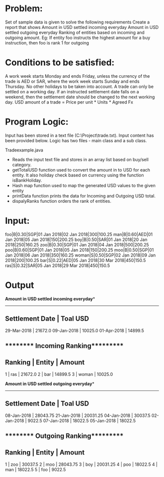 Problem:
=========

Set of sample data is given to solve the following requirements
               Create a report that shows
                        Amount in USD settled incoming everyday
                        Amount in USD settled outgoing everyday
                        Ranking of entities based on incoming and outgoing amount. 
Eg: If entity foo instructs the highest amount for a buy instruction, then foo is rank 1 for outgoing

Conditions to be satisfied:
============================

A work week starts Monday and ends Friday, unless the currency of the trade is AED or SAR, where the work week starts Sunday and ends Thursday. 
No other holidays to be taken into account.
A trade can only be settled on a working day.
If an instructed settlement date falls on a weekend, then the settlement date should be changed to the next working day.
USD amount of a trade = Price per unit * Units * Agreed Fx

Program Logic:
==============
Input has been stored in a text file (C:\\Project\\trade.txt). Input content has been provided below.
Logic has two files - main class and a sub class.

Tradeexample.java
- Reads the input text file and stores in an array list based on buy/sell category.
- getTotalUSD function used to convert the amount in to USD for each entity. It also holiday check based on currency using the function isBankHoliday.
- Hash map function used to map the generated USD values to the given entity
- printData function prints the data for Incoming and Outgoing USD total.
- dispalyRanks function orders the rank of entities. 

Input:
=======

foo|B|0.30|SGP|01 Jan 2018|02 Jan 2018|300|100.25
man|B|0.60|AED|01 Jan 2018|05 Jan 2018|150|200.25
boy|B|0.50|SAR|01 Jan 2018|20 Jan 2018|250|160.25
zoo|B|0.30|SGP|01 Jan 2018|04 Jan 2018|500|200.25
poo|B|0.60|SGP|01 Jan 2018|05 Jan 2018|150|200.25
moo|B|0.50|SGP|01 Jan 2018|06 Jan 2018|350|160.25
woman|S|0.50|SGP|02 Jan 2018|09 Jan 2018|200|100.25
bar|S|0.22|AED|05 Jan 2018|30 Mar 2018|450|150.5
ras|S|0.32|SAR|05 Jan 2018|29 Mar 2018|450|150.5

Output
=======

********Amount in USD settled incoming everyday*********

----------------------------
Settlement Date | Toal USD  
----------------------------
29-Mar-2018     | 21672.0
09-Jan-2018     | 10025.0
01-Apr-2018     | 14899.5

******** Incoming Ranking*********
---------------------------------
Ranking  |   Entity   |  Amount  
---------------------------------
1        | ras       | 21672.0
2        | bar       | 14899.5
3        | woman       | 10025.0


********Amount in USD settled outgoing everyday*********

----------------------------
Settlement Date | Toal USD  
----------------------------
08-Jan-2018     | 28043.75
21-Jan-2018     | 20031.25
04-Jan-2018     | 30037.5
02-Jan-2018     | 9022.5
07-Jan-2018     | 18022.5
05-Jan-2018     | 18022.5

******** Outgoing Ranking*********
---------------------------------
Ranking  |   Entity   |  Amount  
---------------------------------
1        | zoo       | 30037.5
2        | moo       | 28043.75
3        | boy       | 20031.25
4        | poo       | 18022.5
4        | man       | 18022.5
5        | foo       | 9022.5
